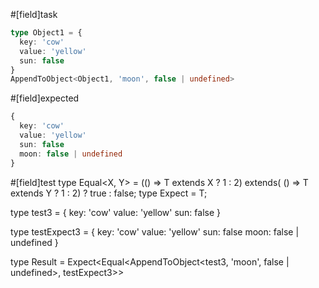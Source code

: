 #[field]task
```ts
type Object1 = {
  key: 'cow'
  value: 'yellow'
  sun: false
}
AppendToObject<Object1, 'moon', false | undefined>

```

#[field]expected
```ts
{
  key: 'cow'
  value: 'yellow'
  sun: false
  moon: false | undefined
}
```

#[field]test
type Equal<X, Y> = (<T>() => T extends X ? 1 : 2) extends(
    <T>() => T extends Y ? 1 : 2) ? true : false;
type Expect<T extends true> = T;

type test3 = {
  key: 'cow'
  value: 'yellow'
  sun: false
}

type testExpect3 = {
  key: 'cow'
  value: 'yellow'
  sun: false
  moon: false | undefined
}

type Result = Expect<Equal<AppendToObject<test3, 'moon', false | undefined>, testExpect3>>